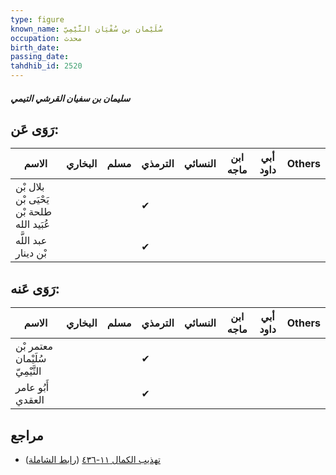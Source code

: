 ```yaml
---
type: figure
known_name: سُلَيْمان بن سُفْيَان التَّيْمِيّ
occupation: محدث
birth_date:
passing_date:
tahdhib_id: 2520
---
```

##### سليمان بن سفيان القرشي التيمي

## رَوَى عَن:
| الاسم                                     | البخاري | مسلم | الترمذي | النسائي | ابن ماجه | أبي داود | Others |
| ----------------------------------------- | ------- | ---- | ------- | ------- | -------- | -------- | ------ |
| بلال بْن يَحْيَى بْن طلحة بْن عُبَيد الله |         |      | ✔       |         |          |          |        |
| عبد اللَّه بْن دينار                      |         |      | ✔       |         |          |          |        |
## رَوَى عَنه:
| الاسم                           | البخاري | مسلم | الترمذي | النسائي | ابن ماجه | أبي داود | Others |
| ------------------------------- | ------- | ---- | ------- | ------- | -------- | -------- | ------ |
| معتمر بْن سُلَيْمان التَّيْمِيّ |         |      | ✔       |         |          |          |        |
| أَبُو عامر العقدي               |         |      | ✔       |         |          |          |        |
## مراجع
- [تهذيب الكمال ١١-٤٣٦](obsidian://open?vault=Tahdhib-al-Kamal&file=Figures/٢٥٢٠-سليمان%20بن%20سفيان%20القرشي%20التيمي) ([رابط الشاملة](https://shamela.ws/book/3722/5756))